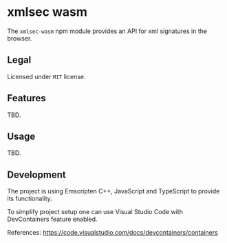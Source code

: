 # xmlsec wasm

The `xmlsec-wasm` npm module provides an API for xml signatures in the browser.

## Legal

Licensed under `MIT` license.

## Features

TBD.

## Usage

TBD.

## Development

The project is using Emscripten C++, JavaScript and TypeScript to provide its functionality.

To simplify project setup one can use Visual Studio Code with DevContainers feature enabled.

References: <https://code.visualstudio.com/docs/devcontainers/containers>